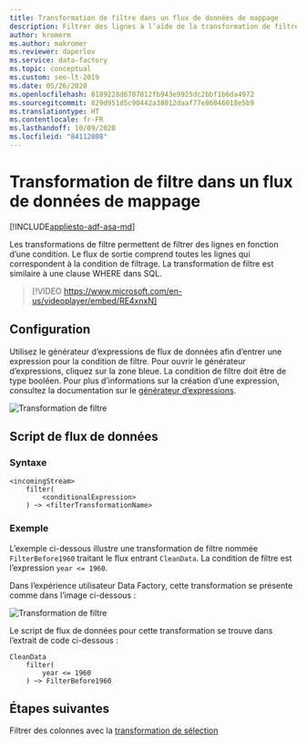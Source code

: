 ```yaml
---
title: Transformation de filtre dans un flux de données de mappage
description: Filtrer des lignes à l’aide de la transformation de filtre dans un flux de données de mappage Azure Data Factory
author: kromerm
ms.author: makromer
ms.reviewer: daperlov
ms.service: data-factory
ms.topic: conceptual
ms.custom: seo-lt-2019
ms.date: 05/26/2020
ms.openlocfilehash: 8189228d6707812fb943e9925dc2bbf1b6da4972
ms.sourcegitcommit: 829d951d5c90442a38012daaf77e86046018e5b9
ms.translationtype: HT
ms.contentlocale: fr-FR
ms.lasthandoff: 10/09/2020
ms.locfileid: "84112808"
---
```

# <a name="filter-transformation-in-mapping-data-flow"></a>Transformation de filtre dans un flux de données de mappage

[!INCLUDE[appliesto-adf-asa-md](includes/appliesto-adf-asa-md.md)]

Les transformations de filtre permettent de filtrer des lignes en fonction d’une condition. Le flux de sortie comprend toutes les lignes qui correspondent à la condition de filtrage. La transformation de filtre est similaire à une clause WHERE dans SQL.

> [!VIDEO https://www.microsoft.com/en-us/videoplayer/embed/RE4xnxN]

## <a name="configuration"></a>Configuration

Utilisez le générateur d’expressions de flux de données afin d’entrer une expression pour la condition de filtre. Pour ouvrir le générateur d’expressions, cliquez sur la zone bleue. La condition de filtre doit être de type booléen. Pour plus d’informations sur la création d’une expression, consultez la documentation sur le [générateur d’expressions](concepts-data-flow-expression-builder.md).

![Transformation de filtre](media/data-flow/filter1.png "Transformation de filtre")

## <a name="data-flow-script"></a>Script de flux de données

### <a name="syntax"></a>Syntaxe

```
<incomingStream>
    filter(
        <conditionalExpression>
    ) ~> <filterTransformationName>
```

### <a name="example"></a>Exemple

L’exemple ci-dessous illustre une transformation de filtre nommée `FilterBefore1960` traitant le flux entrant `CleanData`. La condition de filtre est l’expression `year <= 1960`.

Dans l’expérience utilisateur Data Factory, cette transformation se présente comme dans l’image ci-dessous :

![Transformation de filtre](media/data-flow/filter1.png "Transformation de filtre")

Le script de flux de données pour cette transformation se trouve dans l’extrait de code ci-dessous :

```
CleanData
    filter(
        year <= 1960
    ) ~> FilterBefore1960

```

## <a name="next-steps"></a>Étapes suivantes

Filtrer des colonnes avec la [transformation de sélection](data-flow-select.md)
